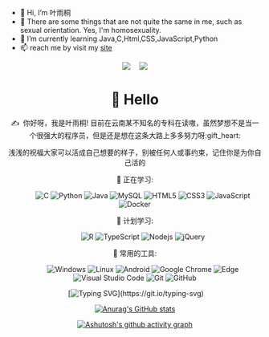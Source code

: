 - 👋 Hi, I’m 叶雨桐
- 👀 There are some things that are not quite the same in me, such as sexual orientation. Yes, I'm homosexuality.
- 🌱 I’m currently learning Java,C,Html,CSS,JavaScript,Python
- 📫 reach me by visit my [site](https://www.lsylsh.top)
<!-- 个人资料徽标 -->
<div align="center">
  <a href="https://www.lsylh.top/"><img src="https://img.shields.io/badge/website-%E4%B8%AA%E4%BA%BA%E7%BD%91%E7%AB%99-blue"></a>&emsp; 
 <img src="https://visitor-badge.glitch.me/badge?page_id=YYTtheBest&left_color=blue&right_color=red">
  
<!--   <a href="https://twitter.com/sun0225SUN/"><img src="https://img.shields.io/badge/twitter-%E6%8E%A8%E7%89%B9-blue"></a>&emsp;
  <a href="https://www.facebook.com/profile.php?id=100070064104265/"><img src="https://img.shields.io/badge/facebook-%E8%84%B8%E4%B9%A6-003472"></a>&emsp;
  <a href="https://www.youtube.com/channel/UC4nDk0V8I1c6m3CIo0F2LIQ"><img src="https://img.shields.io/badge/youtube-%E6%B2%B9%E7%AE%A1-c32136"></a>&emsp;
  <a href="https://blog.csdn.net/weixin_50915462/"><img src="https://img.shields.io/badge/CSDN-%E5%8D%9A%E5%AE%A2-c32136"></a>&emsp;
  <a href="https://space.bilibili.com/448488855/"><img src="https://img.shields.io/badge/bilibili-B%E7%AB%99-ff69b4"></a>&emsp;
  <a href="https://www.zhihu.com/people/sunguoqi/"><img src="https://img.shields.io/badge/zhihu-%E7%9F%A5%E4%B9%8E-blue"></a>&emsp; -->
  #  🙋 Hello 
<p>✍️&nbsp;&nbsp;你好呀，我是叶雨桐! 目前在云南某不知名的专科在读嗷，虽然梦想不是当一个很强大的程序员，但是还是想在这条大路上多多努力呀:gift_heart:</p> 
<p>浅浅的祝福大家可以活成自己想要的样子，别被任何人或事约束，记住你是为你自己活的</p>
  
💪 正在学习: 

&emsp;&emsp;
![C](https://img.shields.io/badge/c-%2300599C.svg?style=flat-square&logo=c&logoColor=white)
![Python](https://img.shields.io/badge/-Python-pink?style=flat-square&logo=Python)
![Java](https://img.shields.io/badge/-java-yellow?style=flat-square&logo=java)
![MySQL](https://img.shields.io/badge/mysql-%2300f.svg?style=flat-square&logo=mysql&logoColor=white)
![HTML5](https://img.shields.io/badge/-HTML5-E34F26?style=flat-square&logo=html5&logoColor=white)
![CSS3](https://img.shields.io/badge/-CSS3-1572B6?style=flat-square&logo=css3)
![JavaScript](https://img.shields.io/badge/-JavaScript-oringe?style=flat-square&logo=javascript)
 ![Docker](https://img.shields.io/badge/-Docker-FCC624?style=flat-square&logo=docker)
  
 🧠 计划学习:

&emsp;&emsp;
![R](https://img.shields.io/badge/r-%23276DC3.svg?style=flat-square&logo=r&logoColor=white)
![TypeScript](https://img.shields.io/badge/typescript-%23007ACC.svg?style=flat-square&logo=typescript&logoColor=white)
![Nodejs](https://img.shields.io/badge/-Nodejs-c0ebd?style=flat-square&logo=Node.js)
![jQuery](https://img.shields.io/badge/jquery-%230769AD.svg?style=style=flat-square&logo=jquery&logoColor=white)

  
🧰 常用的工具:

&emsp;&emsp; 
![Windows](https://img.shields.io/badge/Windows-0078D6?style=flat-square&logo=windows&logoColor=white)
![Linux](https://img.shields.io/badge/Linux-FCC624?style=style=flat-square&logo=linux&logoColor=black)
![Android](https://img.shields.io/badge/Android-3DDC84?style=flat-square&logo=android&logoColor=white)
![Google Chrome](https://img.shields.io/badge/Chrome-4285F4?style=flat-square&logo=GoogleChrome&logoColor=white)
![Edge](https://img.shields.io/badge/Edge-0078D7?style=flat-square&logo=Microsoft-edge&logoColor=white)
![Visual Studio Code](https://img.shields.io/badge/-Visual%20Studio%20Code-007ACC?style=flat-square&logo=Visual%20Studio%20Code&logoColor=fff)
![Git](https://img.shields.io/badge/-Git-FCC624?style=flat-square&logo=git)
![GitHub](https://img.shields.io/badge/-GitHub-pink?style=flat-square&logo=github)
  
  

  
&nbsp;[![Typing SVG](https://readme-typing-svg.herokuapp.com?lines=%E5%8F%B6%E9%9B%A8%E6%A1%90%E7%A5%9D%E4%BD%A0%E5%A4%A9%E5%A4%A9%E5%BC%80%E5%BF%83%E5%97%B7;%E6%B4%9B%E8%BE%89%E6%B0%B8%E8%BF%9C%E6%98%AF%E6%88%91%E7%9A%84;Live+the+way+you+like!)](https://git.io/typing-svg)

[![Anurag's GitHub stats](https://github-readme-stats.vercel.app/api?username=YYTtheBest)](https://github.com/anuraghazra/github-readme-stats)


 [![Ashutosh's github activity graph](https://activity-graph.herokuapp.com/graph?username=YYTtheBest)](https://github.com/ashutosh00710/github-readme-activity-graph)

